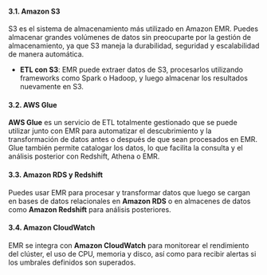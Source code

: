 #### 3.1. **Amazon S3**

S3 es el sistema de almacenamiento más utilizado en Amazon EMR. Puedes almacenar grandes volúmenes de datos sin preocuparte por la gestión de almacenamiento, ya que S3 maneja la durabilidad, seguridad y escalabilidad de manera automática.

- **ETL con S3**: EMR puede extraer datos de S3, procesarlos utilizando frameworks como Spark o Hadoop, y luego almacenar los resultados nuevamente en S3.

#### 3.2. **AWS Glue**

**AWS Glue** es un servicio de ETL totalmente gestionado que se puede utilizar junto con EMR para automatizar el descubrimiento y la transformación de datos antes o después de que sean procesados en EMR. Glue también permite catalogar los datos, lo que facilita la consulta y el análisis posterior con Redshift, Athena o EMR.

#### 3.3. **Amazon RDS y Redshift**

Puedes usar EMR para procesar y transformar datos que luego se cargan en bases de datos relacionales en **Amazon RDS** o en almacenes de datos como **Amazon Redshift** para análisis posteriores.

#### 3.4. **Amazon CloudWatch**

EMR se integra con **Amazon CloudWatch** para monitorear el rendimiento del clúster, el uso de CPU, memoria y disco, así como para recibir alertas si los umbrales definidos son superados.